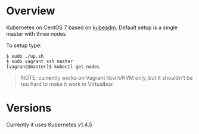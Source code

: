 # Overview
Kubernetes on CentOS 7 based on [kubeadm](http://kubernetes.io/docs/admin/kubeadm/). Default setup is a single master with three nodes

To setup type:

```
$ sudo ./up.sh
$ sudo vagrant ssh master
[vagrant@master]$ kubectl get nodes
```

> NOTE: currently works on Vagrant libvirt/KVM only, but it shouldn't be too hard to make it work in Virtualbox

# Versions
Currently it uses Kubernetes v1.4.5